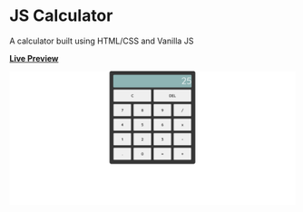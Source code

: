 # JS Calculator

A calculator built using HTML/CSS and Vanilla JS

[**Live Preview**](https://billyhelms24.github.io/js-calculator/)

![etch-a-sketch.png](https://raw.githubusercontent.com/billyhelms24/billyhelms24/main/screenshots/js-calculator.png)
